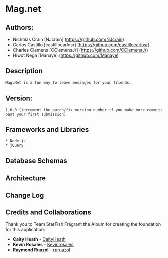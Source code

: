 # Mag.net

## Authors:

* Nicholas Crain [NJcrain] (https://github.com/NJcrain)
* Carlos Castillo [castillocarlosr] (https://github.com/castillocarlosr)
* Charles Clemens [CClemensJr] (https://github.com/CClemensJr)
* Hiwot Nega [Manaye] (https://github.com/Manaye)


## Description 

    Mag.Net is a fun way to leave messages for your friends.

## Version: 
    1.0.0 (increment the patch/fix version number if you make more commits past your first submission)

## Frameworks and Libraries
    * Node.js
    * jQuery
    
## Database Schemas
     
<!-- What are the steps that a user must take in order to build this app on their own machine and get it running? -->

## Architecture
<!-- Provide a detailed description of the application design. What technologies (languages, libraries, etc) you're using, and any other relevant design information. -->

## Change Log
<!-- Use this area to document the iterative changes made to your application as each feature is successfully implemented. Use time stamps. Here's an examples:

01-01-2001 4:59pm - Application now has a fully-functional express server, with GET and POST routes for the book resource.-->

## Credits and Collaborations
Thank you to Team StarFish Fragrant the Album for creating the foundation for this application:
* **Caity Heath** - [CaityHeath](https://github.com/CaityHeath)
* **Kevin Rosales** - [Kevinrosales](https://github.com/Kevinrosales)
* **Raymond Ruazol** - [rpruazol](https://github.com/rpruazol)
